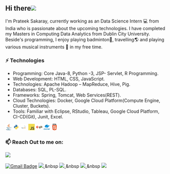 ## Hi there<img src="https://github.com/TheDudeThatCode/TheDudeThatCode/blob/master/Assets/Hi.gif" width="29px"> 

I'm Prateek Sakaray, currently working as an Data Science Intern :computer: from India who is passionate about the upcoming technologies. I have completed my Masters in Computing Data Analytics from Dublin City University. Beside's programming, I enjoy playing badminton:badminton:, travelling:earth_americas: and playing various musical instruments :guitar: in my free time.


### ⚡ Technologies
- Programming: Core Java-8, Python -3, JSP- Servlet, R Programming.
- Web Development: HTML, CSS, JavaScript.
- Technologies: Apache Hadoop – MapReduce, Hive, Pig.
- Databases: SQL, PL-SQL.
- Frameworks: Spring, Tomcat, Web Services(REST).
- Cloud Technologies: Docker, Google Cloud Platform(Compute Engine, Cluster, Buckets).
- Tools: Familiar with Eclipse, RStudio, Tableau, Google Cloud Platform, CI-CD(Git), Junit, Excel.

<code><img height="20" src="https://raw.githubusercontent.com/github/explore/80688e429a7d4ef2fca1e82350fe8e3517d3494d/topics/java/java.png"></code>
<code><img height="20" src="https://raw.githubusercontent.com/github/explore/80688e429a7d4ef2fca1e82350fe8e3517d3494d/topics/python/python.png"></code>
<code><img height="20" src="https://raw.githubusercontent.com/github/explore/80688e429a7d4ef2fca1e82350fe8e3517d3494d/topics/mysql/mysql.png"></code>
<code><img height="20" src="https://raw.githubusercontent.com/github/explore/80688e429a7d4ef2fca1e82350fe8e3517d3494d/topics/javascript/javascript.png"></code>
<code><img height="20" src="https://raw.githubusercontent.com/github/explore/80688e429a7d4ef2fca1e82350fe8e3517d3494d/topics/git/git.png"></code>
<code><img height="20" src="https://raw.githubusercontent.com/github/explore/80688e429a7d4ef2fca1e82350fe8e3517d3494d/topics/docker/docker.png"></code>
<code><img height="20" src="https://raw.githubusercontent.com/github/explore/80688e429a7d4ef2fca1e82350fe8e3517d3494d/topics/html/html.png"></code>


###  📫 Reach Out to me on:

<a href="https://www.linkedin.com/in/prateek-sakaray/">
 <img src="https://img.shields.io/badge/linkedin-%230077B5.svg?&style=for-the-badge&logo=linkedin&logoColor=white"/>
</a>

[![Gmail Badge](https://img.shields.io/badge/Gmail-D14836?style=for-the-badge&logo=gmail&logoColor=white&link=mailto:sakaray.prateek18@gmail.com)](mailto:sakaray.prateek18@gmail.com)
<a href="https://twitter.com/SakarayPrateek">
 <img src="https://img.shields.io/badge/Twitter-1DA1F2?style=for-the-badge&logo=twitter&logoColor=white"/>
</a>
&nbsp
<a href="https://github.com/PrateekSakaray">
 <img src="https://img.shields.io/badge/GitHub-100000?style=for-the-badge&logo=github&logoColor=white"/>
</a>
&nbsp
<a href="https://www.instagram.com/prateeksakaray/">
 <img src="https://img.shields.io/badge/Instagram-E4405F?style=for-the-badge&logo=instagram&logoColor=white"/>
</a>
&nbsp
<a href="https://www.facebook.com/prateek.sakaray.9">
 <img src="https://img.shields.io/badge/Facebook-1877F2?style=for-the-badge&logo=facebook&logoColor=white"/>
</a>
 


